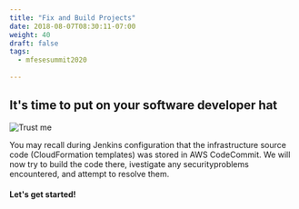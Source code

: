 ```yaml
---
title: "Fix and Build Projects"
date: 2018-08-07T08:30:11-07:00
weight: 40
draft: false
tags:
  - mfesesummit2020
  
---
```


## It's time to put on your software developer hat

![Trust me](/images/mfe/trustme.jpg?classes=border,shadow)

You may recall during Jenkins configuration that the infrastructure source code (CloudFormation templates) was stored in AWS CodeCommit.  We will now try to build the code there, ivestigate any securityproblems encountered, and attempt to resolve them.

#### Let's get started!

